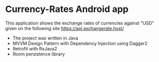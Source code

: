 # Currency-Rates Android app
This application shows the exchange rates of currencies against "USD" given on the following site https://api.exchangerate.host/
* The project was written in Java
* MVVM Design Pattern with Dependency Injection using Dagger2
* Retrofit with RxJava2
* Room persistence library
